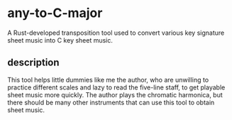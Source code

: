 # any-to-C-major
A Rust-developed transposition tool used to convert various key signature sheet music into C key sheet music. 

## description
This tool helps little dummies like me the author, who are unwilling to practice different scales and lazy to read the five-line staff, to get playable sheet music more quickly. The author plays the chromatic harmonica, but there should be many other instruments that can use this tool to obtain sheet music.